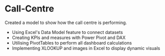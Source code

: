# Call-Centre

Created a model to show how the call centre is performing.

- Using Excel's Data Model feature to connect datasets
- Creating KPIs and measures with Power Pivot and DAX
- Utilising PivotTables to perform all dashboard calculations
- Implementing XLOOKUP and images in Excel to display dynamic visuals

